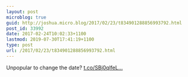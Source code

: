```yaml
---
layout: post
microblog: true
guid: http://joshua.micro.blog/2017/02/23/t834901288856993792.html
post_id: 33992
date: 2017-02-24T10:02:33+1100
lastmod: 2019-07-30T17:41:19+1100
type: post
url: /2017/02/23/t834901288856993792.html
---
```

Unpopular to change the date? [t.co/SBj0qlfeL...](https://t.co/SBj0qlfeLw)
